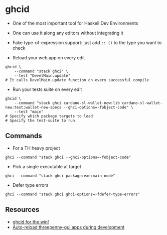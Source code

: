 # ghcid

* One of the most important tool for Haskell Dev Environments
* One can use it along any editors without integrating it

* Fake type-of-expression support: just add `:: ()` to the type you want to check
* Reload your web app on every edit
```
ghcid \
    --command "stack ghci" \
    --test "DevelMain.update"
# It calls DevelMain.update function on every successful compile
```
* Run your tests suite on every edit
```
ghcid \
    --command "stack ghci cardano-sl-wallet-new:lib cardano-sl-wallet-new:test:wallet-new-specs --ghci-options=-fobject-code" \
    --test "main"
# Specify which package targets to load
# Specify the test-suite to run
```


## Commands

* For a TH heavy project
```
ghci --command "stack ghci --ghci-options=-fobject-code"
```
* Pick a single executable at target
```
ghci --command "stack ghci package:exe:main-node"
```
* Defer type errors
```
ghci --command "stack ghci ghci-options=-fdefer-type-errors"
```

## Resources

* [ghcid for the win!](http://www.parsonsmatt.org/2018/05/19/ghcid_for_the_win.html)
* [Auto-reload threepenny-gui apps during development](https://binarin.ru/post/auto-reload-threepenny-gui/)
